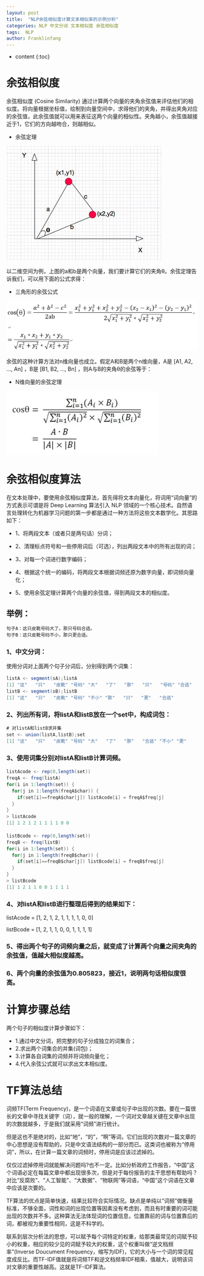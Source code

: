 ```yaml
---
layout: post
title:  "NLP余弦相似度计算文本相似率的示例分析"
categories: NLP 中文分词 文本相似度 余弦相似度
tags:  NLP
author: Franklinfang
---
```


* content
{:toc}

# 余弦相似度

余弦相似度 (Cosine Similarity) 通过计算两个向量的夹角余弦值来评估他们的相似度。将向量根据坐标值，绘制到向量空间中，求得他们的夹角，并得出夹角对应的余弦值，此余弦值就可以用来表征这两个向量的相似性。夹角越小，余弦值越接近于1，它们的方向越吻合，则越相似。

- 余弦定理

![image](20267488-8c050a854764cb75.jpg)

以二维空间为例，上图的a和b是两个向量，我们要计算它们的夹角θ。余弦定理告诉我们，可以用下面的公式求得：

- 三角形的余弦公式

![image](20267488-9f823d91cf6090ad.jpg)

余弦的这种计算方法对n维向量也成立。假定A和B是两个n维向量，A是 [A1, A2, …, An] ，B是 [B1, B2, …, Bn] ，则A与B的夹角θ的余弦等于：

- N维向量的余弦定理

![image](20267488-ef9a62890a92b969.jpg)


# 余弦相似度算法

在文本处理中，要使用余弦相似度算法，首先得将文本向量化，将词用“词向量”的方式表示可谓是将 Deep Learning 算法引入 NLP 领域的一个核心技术。自然语言处理转化为机器学习问题的第一步都是通过一种方法将这些文本数学化。其思路如下：

- 1、将两段文本（或者只是两句话）分词；

- 2、清理标点符号和一些停用词后（可选），列出两段文本中的所有出现的词；

- 3、对每一个词进行数字编码；

- 4、根据这个统一的编码，将两段文本根据词频还原为数字向量，即词频向量化；

- 5、使用余弦定理计算两个向量的余弦值，得到两段文本的相似度。

## 举例：

``` java
句子A：这只皮靴号码大了。那只号码合适。
句子B：这只皮靴号码不小，那只更合适。
```

### 1、中文分词：
使用分词对上面两个句子分词后，分别得到两个词集：

``` java
listA <- segment(sA);listA
[1] "这"   "只"   "皮靴" "号码" "大"   "了"   "那"   "只"   "号码" "合适"
listB <- segment(sB);listB
[1] "这"   "只"   "皮靴" "号码" "不小" "那"   "只"   "更"   "合适"
```

### 2、列出所有词，将listA和listB放在一个set中，构成词包：

```java
# 对listA和listB求并集
set <- union(listA,listB);set
[1] "这"   "只"   "皮靴" "号码" "大"   "了"   "那"   "合适" "不小" "更"
```

### 3、使用词集分别对listA和listB计算词频。

``` java
listAcode <- rep(0,length(set))
freqA <- freq(listA)
for(i in 1:length(set)) {
  for(j in 1:length(freqA$char)) {
    if(set[i]==freqA$char[j]) listAcode[i] = freqA$freq[j]
  }
}
> listAcode
[1] 1 2 1 2 1 1 1 1 0 0

listBcode <- rep(0,length(set))
freqB <- freq(listB)
for(i in 1:length(set)) {
  for(j in 1:length(freqB$char)) {
    if(set[i]==freqB$char[j]) listBcode[i] = freqB$freq[j]
  }
}
> listBcode
[1] 1 2 1 1 0 0 1 1 1 1
```
### 4、对listA和listB进行整理后得到的结果如下：
listAcode = [1, 2, 1, 2, 1, 1, 1, 1, 0, 0]

listBcode = [1, 2, 1, 1, 0, 0, 1, 1, 1, 1]

### 5、得出两个句子的词频向量之后，就变成了计算两个向量之间夹角的余弦值，值越大相似度越高。


### 6、两个向量的余弦值为0.805823，接近1，说明两句话相似度很高。

# 计算步骤总结

两个句子的相似度计算步骤如下：
- 1.通过中文分词，把完整的句子分成独立的词集合；
- 2.求出两个词集合的并集(词包)；
- 3.计算各自词集的词频并将词频向量化；
- 4.代入余弦公式就可以求出文本相似度。

# TF算法总结

词频TF(Term Frequency)，是一个词语在文章或句子中出现的次数。要在一篇很长的文章中寻找关键字（词），就一般的理解，一个词对文章越关键在文章中出现的次数就越多，于是我们就采用“词频”进行统计。

但是这也不是绝对的，比如“地”，“的”，“啊”等词，它们出现的次数对一篇文章的中心思想是没有帮助的，只是中文语法结构的一部分而已。这类词也被称为“停用词”，所以，在计算一篇文章的词频时，停用词是应该过滤掉的。

仅仅过滤掉停用词就能解决问题吗?也不一定。比如分析政府工作报告，“中国”这个词语必定在每篇文章中都出现很多次，但是对于每份报告的主干思想有帮助吗？对比“反腐败”、“人工智能”、“大数据”、“物联网”等词语，“中国”这个词语在文章中应该是次要的。

TF算法的优点是简单快速，结果比较符合实际情况。缺点是单纯以“词频”做衡量标准，不够全面，词性和词的出现位置等因素没有考虑到，而且有时重要的词可能出现的次数并不多。这种算法无法体现词的位置信息，位置靠前的词与位置靠后的词，都被视为重要性相同，这是不科学的。

联系到层次分析法的思想，可以赋予每个词特定的权重，给那类最常见的词赋予较小的权重，相应的较少见的词赋予较大的权重，这个权重叫做“逆文档频率”(Inverse Doucument Frequency，缩写为IDF)，它的大小与一个词的常见程度成反比。而TF-IDF值就是将词频TF和逆文档频率IDF相乘，值越大，说明该词对文章的重要性越高。这就是TF-IDF算法。
